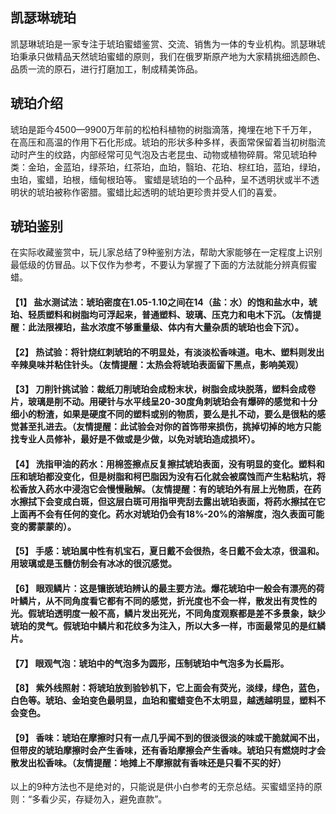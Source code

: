## 凯瑟琳琥珀

凯瑟琳琥珀是一家专注于琥珀蜜蜡鉴赏、交流、销售为一体的专业机构。凯瑟琳琥珀秉承只做精品天然琥珀蜜蜡的原则，我们在俄罗斯原产地为大家精挑细选颜色、品质一流的原石，进行打磨加工，制成精美饰品。

## 琥珀介绍

琥珀是距今4500—9900万年前的松柏科植物的树脂滴落，掩埋在地下千万年，在高压和高温的作用下石化形成。琥珀的形状多种多样，表面常保留着当初树脂流动时产生的纹路，内部经常可见气泡及古老昆虫、动物或植物碎屑。常见琥珀种类：金珀，金蓝珀，绿茶珀，红茶珀，血珀，翳珀、花珀、棕红珀，蓝珀，绿珀，虫珀，蜜蜡，珀根，缅甸根珀等。
蜜蜡是琥珀的一个品种，呈不透明状或半不透明状的琥珀被称作密腊。蜜蜡比起透明的琥珀更珍贵并受人们的喜爱。

## 琥珀鉴别

在实际收藏鉴赏中，玩儿家总结了9种鉴别方法，帮助大家能够在一定程度上识别最低级的仿冒品。以下仅作为参考，不要认为掌握了下面的方法就能分辨真假蜜蜡。
#### 【1】	盐水测试法：琥珀密度在1.05-1.10之间在14（盐：水）的饱和盐水中，琥珀、轻质塑料和树脂均可浮起来，普通塑料、玻璃、压克力和电木下沉。（友情提醒：此法限裸珀，盐水浓度不够重量级、体内有大量杂质的琥珀也会下沉）。
#### 【2】	热试验：将针烧红刺琥珀的不明显处，有淡淡松香味道。电木、塑料则发出辛辣臭味并粘住针头。（友情提醒：太热会将琥珀表面留下黑点，影响美观）
#### 【3】	刀削针挑试验：裁纸刀削琥珀会成粉末状，树脂会成块脱落，塑料会成卷片，玻璃是削不动。用硬针与水平线呈20-30度角刺琥珀会有爆碎的感觉和十分细小的粉渣，如果是硬度不同的塑料或别的物质，要么是扎不动，要么是很粘的感觉甚至扎进去。（友情提醒：此试验会对你的首饰带来损伤，挑掉切掉的地方只能找专业人员修补，最好是不做或是少做，以免对琥珀造成损坏）。
#### 【4】	洗指甲油的药水：用棉签擦点反复擦拭琥珀表面，没有明显的变化。塑料和压和琥珀都没变化，但是树脂和柯巴脂因为没有石化就会被腐蚀而产生粘粘坑，将松香放入药水中浸泡它会慢慢融解。（友情提醒：有的琥珀外有层上光物质，在药水擦拭下会变成白斑，但这层白斑可用指甲壳刮去露出琥珀表面，将药水擦拭在它上面再不会有任何的变化。药水对琥珀仍会有18%-20%的溶解度，泡久表面可能变的雾蒙蒙的）。
#### 【5】	手感：琥珀属中性有机宝石，夏日戴不会很热，冬日戴不会太凉，很温和。用玻璃或是玉髓仿制会有冰冰的很沉感觉。
#### 【6】	眼观鳞片：这是镶嵌琥珀辨认的最主要方法。爆花琥珀中一般会有漂亮的荷叶鳞片，从不同角度看它都有不同的感觉，折光度也不会一样，散发出有灵性的光。假琥珀透明度一般不高，鳞片发出死光，不同角度观察都是差不多景象，缺少琥珀的灵气。假琥珀中鳞片和花纹多为注入，所以大多一样，市面最常见的是红鳞片。
#### 【7】	眼观气泡：琥珀中的气泡多为圆形，压制琥珀中气泡多为长扁形。
#### 【8】	紫外线照射：将琥珀放到验钞机下，它上面会有荧光，淡绿，绿色，蓝色，白色等。琥珀、金珀变色最明显，血珀和蜜蜡变色不太明显，越透越明显，塑料不会变色。
#### 【9】	香味：琥珀在摩擦时只有一点几乎闻不到的很淡很淡的味或干脆就闻不出，但带皮的琥珀摩擦时会产生香味，还有香珀摩擦会产生香味。琥珀只有燃烧时才会散发出松香味。（友情提醒：地摊上不摩擦就有香味还是只看不买的好）
以上的9种方法也不是绝对的，只能说是供小白参考的无奈总结。买蜜蜡坚持的原则：“多看少买，存疑勿入，避免直款”。



